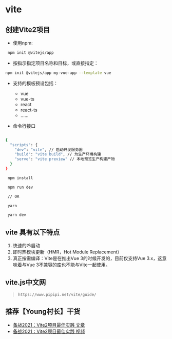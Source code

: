 # vite

## 创建Vite2项目

- 使用npm:

```bash
 npm init @vitejs/app

```

- 按指示指定项目名称和目标，或直接指定：

```bash
npm init @vitejs/app my-vue-app --template vue
```

- 支持的模板预设包括：

  - vue
  - vue-ts
  - react
  - react-ts
  - ......

- 命令行接口

```bash

{
  "scripts": {
    "dev": "vite", // 启动开发服务器
    "build": "vite build", // 为生产环境构建
    "serve": "vite preview" // 本地预览生产构建产物
  }
}

 npm install

 npm run dev

 // OR 

 yarn

 yarn dev
```

## vite 具有以下特点

1. 快速的冷启动
2. 即时热模块更新（HMR，Hot Module Replacement）
3. 真正按需编译：Vite是在推出Vue 3的时候开发的，目前仅支持Vue 3.x，这意味着与Vue 3不兼容的库也不能与Vite一起使用。

## vite.js中文网

> `https://www.pipipi.net/vite/guide/`

## 推荐【Young村长】干货

- [备战2021：Vite2项目最佳实践 文章](https://juejin.cn/post/6924912613750996999#heading-2)
- [备战2021：Vite2项目最佳实践 视频](https://www.bilibili.com/video/BV1vX4y1K7bQ)
